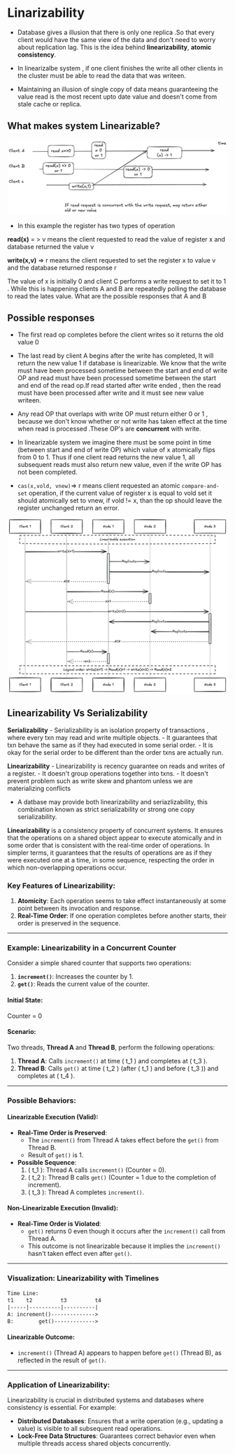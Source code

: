 # Linarizability

- Database gives a illusion that there is only one replica .So that every client would have the same view of the data and don't need to worry about replication lag. This is the idea behind **linearizability**, **atomic consistency**.

- In linearizalbe system , if one client finishes the write all other clients in the cluster must be able to read the data that was writeen.

- Maintaining an illusion of single copy of data means guaranteeing the value read is the most recent upto date value and doesn't come from stale cache or replica.

## What makes system Linearizable?

![alt text](../assets/read-req-with-concurrent-write.png)

- In this example the register has two types of operation

**read(x)** = > v means the client requested to read the value of register x and database returned the 
value v

**write(x,v)**  => r means the client requested to set the register x to value v and the database returned response r


The value of x is initially 0 and client C performs a write request to set it to 1 . While this is happening clients A and B are repeatedly polling the database to read the lates value. What are the possible
responses that A and B

## Possible responses 

- The first read op completes before the client writes so it returns the old value 0

- The last read by client A begins after the write has completed, It will return the new value 1 if database
is linearizable. We know that the write must have been processed sometime between the start and end of write OP and read must have been processed sometime between the start and end of the read op.If read started
after write ended , then the read must have been processed after write and it must see new value writeen.

- Any read OP that overlaps with write OP must return either 0 or 1 , because we don't know whether or not write has taken effect at the time when read is processed .These OP's are **concurrent** with write.


- In linearizable system we imagine there must be some point in time (between start and end of write OP) which value of x atomically flips from 0 to 1. Thus if one client read returns the new value 1, all subsequent reads must also return new value, even if the write OP has not been completed.

- ``cas(x,vold, vnew)``=> r means client requested an atomic  ``compare-and-set`` operation, if the current value of register x is equal to vold set it should atomically set to vnew, if vold != x, than the op should leave the register unchanged return an error.


![alt text](../assets/linearizability.png)

## Linearizability Vs Serializability

**Serializability**
    - Serializability is an isolation property of transactions , where every txn may read and write 
    multiple objects.
    - It guarantees that txn behave the same as if they had executed in some serial order.
    - It is okay for the serial order to be different than the order txns are actually run.


**Linearizability**
    - Linearizability is recency guarantee on reads and writes of a register.
    - It doesn't group operations together into txns.
    - It doesn't prevent problem such as write skew and phantom unless we are materializing conflicts


- A datbase may provide both linearizability and seriazlizability, this combination known as strict serializability or strong one copy serializability.



**Linearizability** is a consistency property of concurrent systems. It ensures that the operations on a shared object appear to execute atomically and in some order that is consistent with the real-time order of operations. In simpler terms, it guarantees that the results of operations are as if they were executed one at a time, in some sequence, respecting the order in which non-overlapping operations occur.

### Key Features of Linearizability:
1. **Atomicity**: Each operation seems to take effect instantaneously at some point between its invocation and response.
2. **Real-Time Order**: If one operation completes before another starts, their order is preserved in the sequence.

---

### Example: Linearizability in a Concurrent Counter

Consider a simple shared counter that supports two operations:
1. **`increment()`**: Increases the counter by 1.
2. **`get()`**: Reads the current value of the counter.

#### Initial State:
Counter = 0

#### Scenario:
Two threads, **Thread A** and **Thread B**, perform the following operations:
1. **Thread A**: Calls `increment()` at time \( t_1 \) and completes at \( t_3 \).
2. **Thread B**: Calls `get()` at time \( t_2 \) (after \( t_1 \) and before \( t_3 \)) and completes at \( t_4 \).

---

### Possible Behaviors:
#### **Linearizable Execution (Valid):**
- **Real-Time Order is Preserved**:
    - The `increment()` from Thread A takes effect before the `get()` from Thread B.
    - Result of `get()` is 1.
- **Possible Sequence**:
    1. \( t_1 \): Thread A calls `increment()` (Counter = 0).
    2. \( t_2 \): Thread B calls `get()` (Counter = 1 due to the completion of increment).
    3. \( t_3 \): Thread A completes `increment()`.

#### **Non-Linearizable Execution (Invalid):**
- **Real-Time Order is Violated**:
    - `get()` returns 0 even though it occurs after the `increment()` call from Thread A.
    - This outcome is not linearizable because it implies the `increment()` hasn't taken effect even after `get()`.

---

### Visualization: Linearizability with Timelines
```plaintext
Time Line:
t1    t2         t3         t4
|-----|----------|----------|
A: increment()-------------->
B:        get()------------->
```

#### Linearizable Outcome:
- `increment()` (Thread A) appears to happen before `get()` (Thread B), as reflected in the result of `get()`.

---

### Application of Linearizability:
Linearizability is crucial in distributed systems and databases where consistency is essential. For example:
- **Distributed Databases**: Ensures that a write operation (e.g., updating a value) is visible to all subsequent read operations.
- **Lock-Free Data Structures**: Guarantees correct behavior even when multiple threads access shared objects concurrently.
